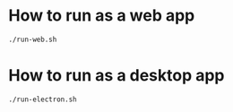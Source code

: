 # How to run as a web app

```bash
./run-web.sh
```


# How to run as a desktop app

```bash
./run-electron.sh 
```
